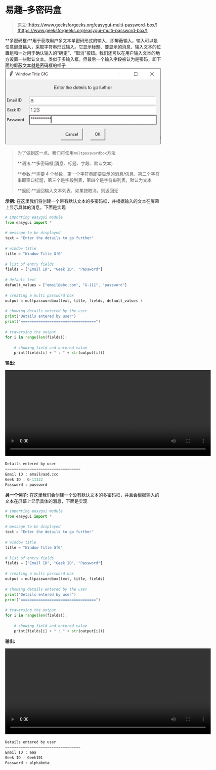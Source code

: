 # 易趣–多密码盒

> 原文:[https://www.geeksforgeeks.org/easygui-multi-password-box/](https://www.geeksforgeeks.org/easygui-multi-password-box/)

**多密码框:**用于获取用户多文本单密码形式的输入，即屏蔽输入，输入可以是任意键盘输入，采取字符串形式输入。它显示标题、要显示的消息、输入文本的位置组和一对用于确认输入的“确定”、“取消”按钮。我们还可以在用户输入文本的地方设置一些默认文本。类似于多输入框，但最后一个输入字段被认为是密码，即下面的屏蔽文本就是密码框的样子
![](img/1e8d0c46946fae5edc8256d4c42cdf79.png)

> 为了做到这一点，我们将使用`multpasswordbox`方法
> 
> **语法:**多密码框(消息、标题、字段、默认文本)
> 
> **参数:**需要 4 个参数，第一个字符串即要显示的消息/信息，第二个字符串即窗口标题，第三个是字段列表，第四个是字符串列表，默认为文本
> 
> **返回:**返回输入文本列表，如果按取消，则返回无

**示例:**
在这里我们将创建一个带有默认文本的多密码框，并根据输入的文本在屏幕上显示具体的消息，下面是实现

```py
# importing easygui module
from easygui import *

# message to be displayed
text = "Enter the details to go further"

# window title
title = "Window Title GfG"

# list of entry fields
fields = ["Email ID", "Geek ID", "Password"]

# default text
default_values = ["email@abc.com", "G-111", "password"]

# creating a multi password box
output = multpasswordbox(text, title, fields, default_values )

# showing details entered by the user
print("Details entered by user")
print("==================================")

# traversing the output
for i in range(len(fields)):

    # showing field and entered value
    print(fields[i] + " : " + str(output[i]))
```

**输出:**

<video class="wp-video-shortcode" id="video-481834-1" width="665" height="277" preload="metadata" controls=""><source type="video/mp4" src="https://media.geeksforgeeks.org/wp-content/uploads/20200905010547/Window-Title-GfG-2020-09-05-01-05-24.mp4?_=1">[https://media.geeksforgeeks.org/wp-content/uploads/20200905010547/Window-Title-GfG-2020-09-05-01-05-24.mp4](https://media.geeksforgeeks.org/wp-content/uploads/20200905010547/Window-Title-GfG-2020-09-05-01-05-24.mp4)</video>

```py
Details entered by user
==================================
Email ID : email@asd.ccc
Geek ID : G-11122
Password : password

```

**另一个例子:**
在这里我们会创建一个没有默认文本的多密码框，并且会根据输入的文本在屏幕上显示具体的消息，下面是实现

```py
# importing easygui module
from easygui import *

# message to be displayed
text = "Enter the details to go further"

# window title
title = "Window Title GfG"

# list of entry fields
fields = ["Email ID", "Geek ID", "Password"]

# creating a multi password box
output = multpasswordbox(text, title, fields)

# showing details entered by the user
print("Details entered by user")
print("==================================")

# traversing the output
for i in range(len(fields)):

    # showing field and entered value
    print(fields[i] + " : " + str(output[i]))
```

**输出:**

<video class="wp-video-shortcode" id="video-481834-2" width="665" height="277" preload="metadata" controls=""><source type="video/mp4" src="https://media.geeksforgeeks.org/wp-content/uploads/20200905010647/Window-Title-GfG-2020-09-05-01-06-23.mp4?_=2">[https://media.geeksforgeeks.org/wp-content/uploads/20200905010647/Window-Title-GfG-2020-09-05-01-06-23.mp4](https://media.geeksforgeeks.org/wp-content/uploads/20200905010647/Window-Title-GfG-2020-09-05-01-06-23.mp4)</video>

```py
Details entered by user
==================================
Email ID : aaa
Geek ID : Geek101
Password : alphabeta

```